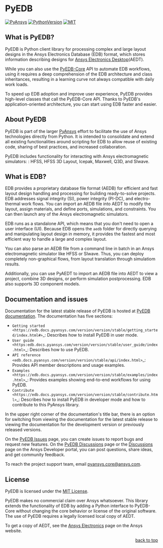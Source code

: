 <!-- -->
<a name="readme-top"></a>
<!--
*** PyEDB README
-->


# PyEDB

[![PyAnsys](https://img.shields.io/badge/Py-Ansys-ffc107.svg?logo=data:image/png;base64,iVBORw0KGgoAAAANSUhEUgAAABAAAAAQCAIAAACQkWg2AAABDklEQVQ4jWNgoDfg5mD8vE7q/3bpVyskbW0sMRUwofHD7Dh5OBkZGBgW7/3W2tZpa2tLQEOyOzeEsfumlK2tbVpaGj4N6jIs1lpsDAwMJ278sveMY2BgCA0NFRISwqkhyQ1q/Nyd3zg4OBgYGNjZ2ePi4rB5loGBhZnhxTLJ/9ulv26Q4uVk1NXV/f///////69du4Zdg78lx//t0v+3S88rFISInD59GqIH2esIJ8G9O2/XVwhjzpw5EAam1xkkBJn/bJX+v1365hxxuCAfH9+3b9/+////48cPuNehNsS7cDEzMTAwMMzb+Q2u4dOnT2vWrMHu9ZtzxP9vl/69RVpCkBlZ3N7enoDXBwEAAA+YYitOilMVAAAAAElFTkSuQmCC)](https://docs.pyansys.com/)
[![PythonVersion](https://img.shields.io/badge/python-3.7+-blue.svg)](https://www.python.org/downloads/)
[![MIT](https://img.shields.io/badge/License-MIT-yellow.svg)](https://opensource.org/licenses/MIT)

## What is PyEDB?

PyEDB is Python client library for processing complex and large layout designs in the
Ansys Electronics Database (EDB) format, which stores information describing designs for
[Ansys Electronics Desktop](https://www.ansys.com/products/electronics)(AEDT).

While you can also use the [PyEDB-Core](https://github.com/ansys/pyedb-core) API to automate EDB workflows,
using it requires a deep comprehension of the EDB architecture and class inheritances, resulting in
a learning curve not always compatible with daily work loads.

To speed up EDB adoption and improve user experience, PyEDB provides high-level classes that call
the PyEDB-Core API. Thanks to PyEDB's application-oriented architecture, you can start using EDB
faster and easier.

## About PyEDB

PyEDB is part of the larger [PyAnsys](https://docs.pyansys.com "PyAnsys") effort to facilitate the use
of Ansys technologies directly from Python. It is intended to consolidate and extend all existing
functionalities around scripting for EDB to allow reuse of existing code, sharing of best practices,
and increased collaboration.

PyEDB includes functionality for interacting with Ansys electromagnetic simulators: : HFSS,
HFSS 3D Layout, Icepak, Maxwell, Q3D, and SIwave.

## What is EDB?

EDB provides a proprietary database file format (AEDB) for efficient and fast layout design
handling and processing for building ready-to-solve projects. EDB addresses signal integrity
(SI), power integrity (PI-DC), and electro-thermal work flows. You can import an AEDB file
into AEDT to modify the layout, assign materials, and define ports, simulations, and constraints.
You can then launch any of the Ansys electromagnetic simulators.

EDB runs as a standalone API, which means that you don't need to open a user interface (UI).
Because EDB opens the ``aedb`` folder for directly querying and manipulating layout design in
memory, it provides the fastest and most efficient way to handle a large and complex layout.

You can also parse an AEDB file from a command line in batch in an Ansys electromagnetic simulator
like HFSS or SIwave. Thus, you can deploy completely non-graphical flows, from layout
translation through simulatiom results.

Additionally, you can use PyAEDT to import an AEDB file into AEDT to view a project,
combine 3D designs, or perform simulation postprocessing. EDB also supports 3D component models.

## Documentation and issues

Documentation for the latest stable release of PyEDB is hosted at
[PyEDB documentation](https://edb.docs.pyansys.com/version/stable/index.html).
The documentation has five sections:

- `Getting started <https://edb.docs.pyansys.com/version/version/stable/getting_started/index.html#>`_: Describes
  how to install PyEDB in user mode.
- `User guide <https:edb.docs.pyansys.com/version/version/stable/user_guide/index.html>`_: Describes how to
  use PyEDB.
- `API reference <edb.docs.pyansys.com/version/version/stable/api/index.html>`_: Provides API member descriptions
  and usage examples.
- `Examples <https://edb.docs.pyansys.com/version/version/stable/examples/index.html>`_: Provides examples showing
  end-to-end workflows for using PyEDB.
- `Contribute <https://edb.docs.pyansys.com/version/version/stable/contribute.html>`_: Describes how to install
  PyEDB in developer mode and how to contribute to this PyAnsys library.

In the upper right corner of the documentation's title bar, there is an option
for switching from viewing the documentation for the latest stable release
to viewing the documentation for the development version or previously
released versions.

On the [PyEDB Issues](https://github.com/ansys/pyedb/issues) page, you can
create issues to report bugs and request new features. On the
[PyEDB Discussions](https://github.com/ansys/pyedb/discussions) page or the
[Discussions](https://discuss.ansys.com/) page on the Ansys Developer portal,
you can post questions, share ideas, and get community feedback.

To reach the project support team, email [pyansys.core@ansys.com](mailto:pyansys.core@ansys.com).

## License

PyEDB is licensed under the [MIT License](https://github.com/ansys/pyedb/blob/main/LICENSE).

PyEDB makes no commercial claim over Ansys whatsoever. This library extends the
functionality of EDB by adding a Python interface to PyEDB-Core without changing the
core behavior or license of the original software. The use of PyEDB requires a
legally licensed local copy of AEDT.

To get a copy of AEDT, see the [Ansys Electronics](https://www.ansys.com/products/electronics)
page on the Ansys website.

<p style="text-align: right;"> <a href="#readme-top">back to top</a> </p>
